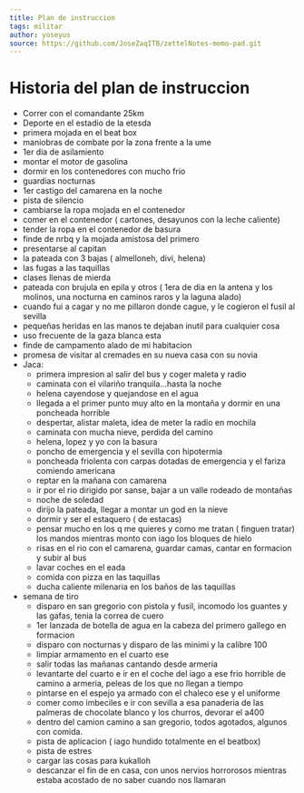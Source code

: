 ```yaml
---
title: Plan de instruccion
tags: militar
author: yoseyus
source: https://github.com/JoseZaqITB/zettelNotes-memo-pad.git
---
```

# Historia del plan de instruccion
- Correr con el comandante 25km
- Deporte en el estadio de la etesda
- primera mojada en el beat box
- maniobras de combate por la zona frente a la ume
- 1er dia de asilamiento
- montar el motor de gasolina
- dormir en los contenedores con mucho frio
- guardias nocturnas
- 1er castigo del camarena en la noche
- pista de silencio 
- cambiarse la ropa mojada en el contenedor 
- comer en el contenedor ( cartones, desayunos con la leche caliente)
- tender la ropa en el contenedor de basura
- finde de nrbq y la mojada amistosa del primero
- presentarse al capitan
- la pateada con 3 bajas ( almelloneh, divi, helena)
- las fugas a las taquillas
- clases llenas de mierda
- pateada con brujula en epila y otros ( 1era de dia en la antena y los molinos, una nocturna en caminos raros y la laguna alado)
- cuando fui a cagar y no me pillaron donde cague, y le cogieron el fusil al sevilla
- pequeñas heridas en las manos te dejaban inutil para cualquier cosa
- uso frecuente de la gaza blanca esta
- finde de campamento alado de mi habitacion
- promesa de visitar al cremades en su nueva casa con su novia
- Jaca:
    - primera impresion al salir del bus y coger maleta y radio
    - caminata con el vilariño tranquila...hasta la noche
    - helena cayendose y quejandose en el agua
    - llegada a el primer punto muy alto en la montaña y dormir en una poncheada horrible
    - despertar, alistar maleta, idea de meter la radio en mochila
    - caminata con mucha nieve, perdida del camino
    - helena, lopez y yo  con la basura
    - poncho de emergencia y el sevilla con hipotermia
    - poncheada friolenta con carpas dotadas de emergencia y el fariza comiendo americana
    - reptar en la mañana con camarena
    - ir por el rio dirigido por sanse, bajar a un valle rodeado de montañas
    - noche de soledad
    - dirijo la pateada, llegar a montar un god en la nieve
    - dormir y ser el estaquero ( de estacas)
    - pensar mucho en los q me quieres y como me tratan ( finguen tratar) los mandos mientras monto con iago los bloques de hielo
    - risas en el rio con el camarena, guardar camas, cantar en formacion y subir al bus
    - lavar coches en el eada
    - comida con pizza en las taquillas
    - ducha caliente milenaria en los baños de las taquillas
- semana de tiro
    - disparo en san gregorio con pistola y fusil, incomodo los guantes y las gafas, tenia la correa de cuero
    - 1er lanzada de botella de agua en la cabeza del primero gallego en formacion
    - disparo con nocturnas y disparo de las minimi y la calibre 100
    - limpiar armamento en el cuarto ese
    - salir todas las mañanas cantando desde armeria
    - levantarte del cuarto e ir en el coche del iago a ese frio horrible de camino a armeria, peleas de los que no llegan a tiempo 
    - pintarse en el espejo ya armado con el chaleco ese y el uniforme
    - comer como imbeciles e ir con sevilla a esa panaderia de las palmeras de chocolate blanco y los churros, devorar el a400
    - dentro del camion camino a san gregorio, todos agotados, algunos con comida.
    - pista de aplicacion ( iago hundido totalmente en el beatbox)
    - pista de estres
    - cargar las cosas para kukalloh
    - descanzar el fin de en casa, con unos nervios horrorosos mientras estaba acostado de no saber cuando nos llamaran
